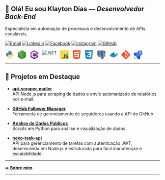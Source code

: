## 👋 Olá! Eu sou **Klayton Dias** — *Desenvolvedor Back-End*

Especialista em automação de processos e desenvolvimento de APIs escaláveis.

[![Email](https://img.shields.io/badge/Email-000?style=flat&logo=gmail)](mailto:klayton.dias@hotmail.com)
[![LinkedIn](https://img.shields.io/badge/LinkedIn-000?style=flat&logo=linkedin&logoColor=0E76A8)](https://www.linkedin.com/in/ton-chyod-s/)
[![Facebook](https://img.shields.io/badge/Facebook-000?style=flat&logo=facebook)](https://www.facebook.com/ArqKdias/)
[![Instagram](https://img.shields.io/badge/Instagram-000?style=flat&logo=instagram)](https://www.instagram.com/ton_chyod_s/)
[![GitHub](https://img.shields.io/badge/GitHub-000?style=flat&logo=github)](https://github.com/Ton-Chyod-s)


<div style="display: flex; flex-wrap: wrap; gap: 10px; align-items: center;">
  <img alt="Python" title="Python" height="30" src="https://raw.githubusercontent.com/devicons/devicon/master/icons/python/python-original.svg">
  <img alt="NodeJS" title="NodeJS" height="30" src="https://raw.githubusercontent.com/devicons/devicon/master/icons/nodejs/nodejs-original.svg">
  <img alt="C#" title="C Sharp" height="30" src="https://raw.githubusercontent.com/devicons/devicon/master/icons/csharp/csharp-original.svg">
  <img alt=".NET" title=".NET" height="30" src="https://upload.wikimedia.org/wikipedia/commons/e/ee/.NET_Core_Logo.svg">
  <img alt="JavaScript" title="JavaScript" height="30" src="https://raw.githubusercontent.com/devicons/devicon/master/icons/javascript/javascript-original.svg">  
  <img alt="HTML5" title="HTML5" height="30" src="https://raw.githubusercontent.com/devicons/devicon/master/icons/html5/html5-original.svg">
  <img alt="CSS3" title="CSS3" height="30" src="https://raw.githubusercontent.com/devicons/devicon/master/icons/css3/css3-original.svg">
  <img alt="PostgreSQL" title="PostgreSQL" height="30" src="https://raw.githubusercontent.com/devicons/devicon/master/icons/postgresql/postgresql-original.svg">
  <img alt="Docker" title="Docker" height="30" src="https://raw.githubusercontent.com/devicons/devicon/master/icons/docker/docker-original.svg">
  <img alt="Git" title="Git" height="30" src="https://raw.githubusercontent.com/devicons/devicon/master/icons/git/git-original.svg">
  <img alt="Azure DevOps" title="Azure DevOps" height="30" src="https://raw.githubusercontent.com/vscode-icons/vscode-icons/master/icons/file_type_azurepipelines.svg">
</div>

---

## 🚀 Projetos em Destaque

- [**api-scraper-mailer**](https://github.com/Ton-Chyod-s/api-scraper-mailer)  
  API Node.js para scraping de dados e envio automatizado de relatórios por e-mail.

- [**GitHub Follower Manager**](https://github.com/Ton-Chyod-s/git-hub-follower-manager)  
  Ferramenta de gerenciamento de seguidores usando a API do GitHub.

- [**Análise de Dados Públicos**](https://github.com/Ton-Chyod-s/Analise-de-dados)  
  Scripts em Python para análise e visualização de dados.

- [**nexo-task-api**](https://github.com/Ton-Chyod-s/nexo-task-api)  
  API para gerenciamento de tarefas com autenticação JWT, desenvolvida em Node.js e estruturada para fácil manutenção e escalabilidade.

---

[➡ **Sobre mim**](docs/sobre.md)

---


